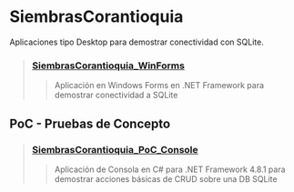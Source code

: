 # SiembrasCorantioquia
Aplicaciones tipo Desktop para demostrar conectividad con SQLite.


>### [SiembrasCorantioquia_WinForms](https://github.com/jdrodas/SiembrasCorantioquia/tree/main/SiembrasCorantioquia_WinForms)
>>Aplicación en Windows Forms en .NET Framework para demostrar conectividad a SQLite


## PoC - Pruebas de Concepto

>### [SiembrasCorantioquia_PoC_Console](https://github.com/jdrodas/SiembrasCorantioquia/tree/main/SiembrasCorantioquia_PoC_Console)
>>Aplicación de Consola en C# para .NET Framework 4.8.1 para demostrar acciones básicas de CRUD sobre una DB SQLite
